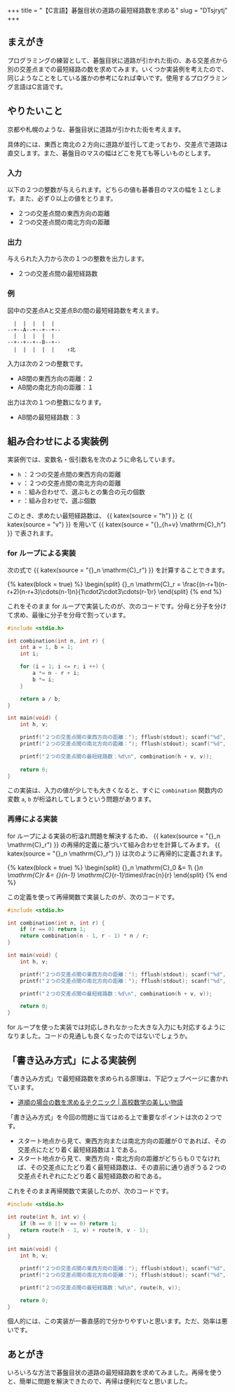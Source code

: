 +++
title = "【C言語】碁盤目状の道路の最短経路数を求める"
slug = "DTsjrytj"
+++

## まえがき

プログラミングの練習として、碁盤目状に道路が引かれた街の、ある交差点から別の交差点までの最短経路の数を求めてみます。いくつか実装例を考えたので、同じようなことをしている誰かの参考になれば幸いです。使用するプログラミング言語はC言語です。

## やりたいこと

京都や札幌のような、碁盤目状に道路が引かれた街を考えます。

具体的には、東西と南北の２方向に道路が並行して走っており、交差点で道路は直交します。また、碁盤目のマスの幅はどこを見ても等しいものとします。

### 入力

以下の２つの整数が与えられます。どちらの値も碁番目のマスの幅を１とします。また、必ず０以上の値をとります。

- ２つの交差点間の東西方向の距離
- ２つの交差点間の南北方向の距離

### 出力

与えられた入力から次の１つの整数を出力します。

- ２つの交差点間の最短経路数

### 例

図中の交差点Aと交差点Bの間の最短経路数を考えます。

```
  |  |  |  |  |
--+--A--+--+--+--
  |  |  |  |  |
--+--+--+--B--+--
  |  |  |  |  |    ↑北
```

入力は次の２つの整数です。

- AB間の東西方向の距離：２
- AB間の南北方向の距離：１

出力は次の１つの整数になります。

- AB間の最短経路数：３

## 組み合わせによる実装例

実装例では、変数名・仮引数名を次のように命名しています。

- `h` ：２つの交差点間の東西方向の距離
- `v` ：２つの交差点間の南北方向の距離
- `n` ：組み合わせで、選ぶもとの集合の元の個数
- `r` ：組み合わせで、選ぶ個数

このとき、求めたい最短経路数は、 {{ katex(source = "h") }} と {{ katex(source = "v") }} を用いて {{ katex(source = "{}_{h+v} \mathrm{C}_h") }} で表されます。

### for ループによる実装

次の式で {{ katex(source = "{}_n \mathrm{C}_r") }} を計算することできます。

{% katex(block = true) %}
\begin{split}
{}_n \mathrm{C}_r = \frac{(n-r+1)(n-r+2)(n-r+3)\cdots(n-1)n}{1\cdot2\cdot3\cdots(r-1)r}
\end{split}
{% end %}

これをそのまま for ループで実装したのが、次のコードです。分母と分子を分けて求め、最後に分子を分母で割っています。

```c
#include <stdio.h>

int combination(int n, int r) {
    int a = 1, b = 1;
    int i;

    for (i = 1; i <= r; i ++) {
        a *= n - r + i;
        b *= i;
    }

    return a / b;
}

int main(void) {
    int h, v;

    printf("２つの交差点間の東西方向の距離："); fflush(stdout); scanf("%d", &h);
    printf("２つの交差点間の南北方向の距離："); fflush(stdout); scanf("%d", &v);

    printf("２つの交差点間の最短経路数：%d\n", combination(h + v, v));
    
    return 0;
}
```

この実装は、入力の値が少しでも大きくなると、すぐに `combination` 関数内の変数 `a`, `b` が桁溢れしてしまうという問題があります。

### 再帰による実装

for ループによる実装の桁溢れ問題を解決するため、 {{ katex(source = "{}_n \mathrm{C}_r") }} の再帰的定義に基づいて組み合わせを計算してみます。 {{ katex(source = "{}_n \mathrm{C}_r") }} は次のように再帰的に定義されます。

{% katex(block = true) %}
\begin{split}
{}_n \mathrm{C}_0 &= 1\\
{}_n \mathrm{C}_r &= {}_{n-1} \mathrm{C}_{r-1}\times\frac{n}{r}
\end{split}
{% end %}

この定義を使って再帰関数で実装したのが、次のコードです。

```c
#include <stdio.h>

int combination(int n, int r) {
    if (r == 0) return 1;
    return combination(n - 1, r - 1) * n / r;
}

int main(void) {
    int h, v;

    printf("２つの交差点間の東西方向の距離："); fflush(stdout); scanf("%d", &h);
    printf("２つの交差点間の南北方向の距離："); fflush(stdout); scanf("%d", &v);

    printf("２つの交差点間の最短経路数：%d\n", combination(h + v, v));

    return 0;
}
```

for ループを使った実装では対応しきれなかった大きな入力にも対応するようになりました。コードの見通しも良くなったのではないでしょうか。

## 「書き込み方式」による実装例

「書き込み方式」で最短経路数を求められる原理は、下記ウェブページに書かれています。

- [道順の場合の数を求めるテクニック | 高校数学の美しい物語](https://manabitimes.jp/math/962)

「書き込み方式」を今回の問題に当てはめる上で重要なポイントは次の２つです。

- スタート地点から見て、東西方向または南北方向の距離が０であれば、その交差点にたどり着く最短経路数は１である。
- スタート地点から見て、東西方向・南北方向の距離がどちらも０でなければ、その交差点にたどり着く最短経路数は、その直前に通り過ぎうる２つの交差点それぞれにたどり着く最短経路数の和である。

これをそのまま再帰関数で実装したのが、次のコードです。

```c
#include <stdio.h>

int route(int h, int v) {
    if (h == 0 || v == 0) return 1;
    return route(h - 1, v) + route(h, v - 1);
}

int main(void) {
    int h, v;

    printf("２つの交差点間の東西方向の距離："); fflush(stdout); scanf("%d", &h);
    printf("２つの交差点間の南北方向の距離："); fflush(stdout); scanf("%d", &v);

    printf("２つの交差点間の最短経路数：%d\n", route(h, v));

    return 0;
}
```

個人的には、この実装が一番直感的で分かりやすいと思います。ただ、効率は悪いです。

## あとがき

いろいろな方法で碁盤目状の道路の最短経路数を求めてみました。再帰を使うと、簡単に問題を解決できたので、再帰は便利だなと思いました。

